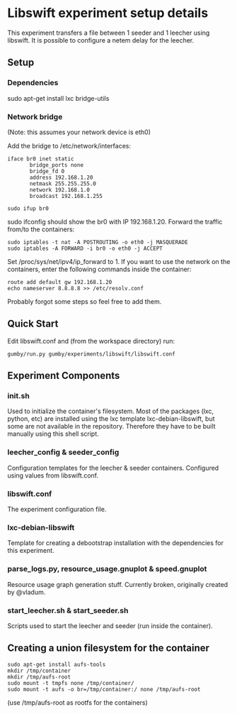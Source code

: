 Libswift experiment setup details
=================================

This experiment transfers a file between 1 seeder and 1 leecher using libswift. It is possible to configure a netem
delay for the leecher.

## Setup ##

### Dependencies ###

sudo apt-get install lxc bridge-utils

### Network bridge ###

(Note: this assumes your network device is eth0)

Add the bridge to /etc/network/interfaces:

```
iface br0 inet static
       bridge_ports none
       bridge_fd 0
       address 192.168.1.20
       netmask 255.255.255.0
       network 192.168.1.0
       broadcast 192.168.1.255
```

```
sudo ifup br0
```

sudo ifconfig should show the br0 with IP 192.168.1.20.
Forward the traffic from/to the containers:

```
sudo iptables -t nat -A POSTROUTING -o eth0 -j MASQUERADE
sudo iptables -A FORWARD -i br0 -o eth0 -j ACCEPT
```

Set /proc/sys/net/ipv4/ip_forward to 1. If you want to use the network on the containers, enter the following commands inside the container:

```
route add default gw 192.168.1.20
echo nameserver 8.8.8.8 >> /etc/resolv.conf
```

Probably forgot some steps so feel free to add them.

## Quick Start ##

Edit libswift.conf and (from the workspace directory) run:

```
gumby/run.py gumby/experiments/libswift/libswift.conf
```

## Experiment Components ##

### init.sh ###

Used to initialize the container's filesystem. Most of the packages (lxc, python, etc) are installed using the lxc template
lxc-debian-libswift, but some are not available in the repository. Therefore they have to be built manually using this shell script.

### leecher_config & seeder_config ###

Configuration templates for the leecher & seeder containers. Configured using values from libswift.conf.

### libswift.conf ###

The experiment configuration file.

### lxc-debian-libswift ###

Template for creating a debootstrap installation with the dependencies for this experiment.

### parse_logs.py, resource_usage.gnuplot & speed.gnuplot ###

Resource usage graph generation stuff. Currently broken, originally created by @vladum.

### start_leecher.sh & start_seeder.sh ###

Scripts used to start the leecher and seeder (run inside the container).


## Creating a union filesystem for the container ##

```
sudo apt-get install aufs-tools
mkdir /tmp/container
mkdir /tmp/aufs-root
sudo mount -t tmpfs none /tmp/container/
sudo mount -t aufs -o br=/tmp/container:/ none /tmp/aufs-root
```

(use /tmp/aufs-root as rootfs for the containers)